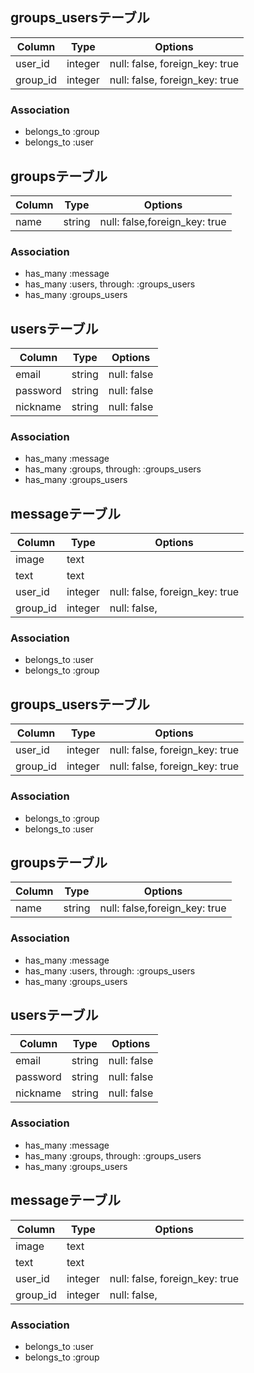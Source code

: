 ## groups_usersテーブル

|Column|Type|Options|
|------|----|-------|
|user_id|integer|null: false, foreign_key: true|
|group_id|integer|null: false, foreign_key: true|

### Association
- belongs_to :group
- belongs_to :user



## groupsテーブル
Column|Type|Options|
|------|----|-------|
|name|string|null: false,foreign_key: true|

### Association
- has_many :message
- has_many :users, through: :groups_users
- has_many :groups_users



## usersテーブル
|Column|Type|Options|
|------|----|-------|
|email|string|null: false|
|password|string|null: false|
|nickname|string|null: false|
### Association
- has_many :message
- has_many :groups, through: :groups_users
- has_many :groups_users




## messageテーブル
|Column|Type|Options|
|------|----|-------|
|image|text||
|text|text||
|user_id|integer|null: false, foreign_key: true|
|group_id|integer|null: false, |
### Association
- belongs_to :user
- belongs_to :group










## groups_usersテーブル

|Column|Type|Options|
|------|----|-------|
|user_id|integer|null: false, foreign_key: true|
|group_id|integer|null: false, foreign_key: true|

### Association
- belongs_to :group
- belongs_to :user



## groupsテーブル
Column|Type|Options|
|------|----|-------|
|name|string|null: false,foreign_key: true|

### Association
- has_many :message
- has_many :users, through: :groups_users
- has_many :groups_users



## usersテーブル
|Column|Type|Options|
|------|----|-------|
|email|string|null: false|
|password|string|null: false|
|nickname|string|null: false|
### Association
- has_many :message
- has_many :groups, through: :groups_users
- has_many :groups_users



## messageテーブル
|Column|Type|Options|
|------|----|-------|
|image|text||
|text|text||
|user_id|integer|null: false, foreign_key: true|
|group_id|integer|null: false, |
### Association
- belongs_to :user
- belongs_to :group

